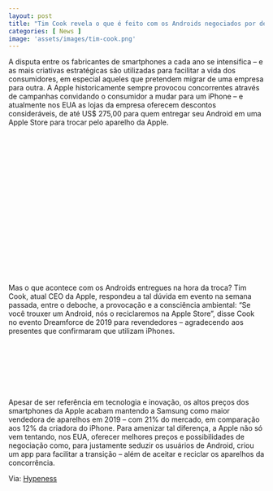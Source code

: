 ```yaml
---
layout: post
title: "Tim Cook revela o que é feito com os Androids negociados por descontos na Apple"
categories: [ News ]
image: 'assets/images/tim-cook.png'
---
```


A disputa entre os fabricantes de smartphones a cada ano se intensifica – e as mais criativas estratégicas são utilizadas para facilitar a vida dos consumidores, em especial aqueles que pretendem migrar de uma empresa para outra. A Apple historicamente sempre provocou concorrentes através de campanhas convidando o consumidor a mudar para um iPhone – e atualmente nos EUA as lojas da empresa oferecem descontos consideráveis, de até US$ 275,00 para quem entregar seu Android em uma Apple Store para trocar pelo aparelho da Apple.

<!-- QUADRADO -->
<script async src="//pagead2.googlesyndication.com/pagead/js/adsbygoogle.js"></script>
<ins class="adsbygoogle"
style="display:inline-block;width:336px;height:280px"
data-ad-client="ca-pub-2838251107855362"
data-ad-slot="5351066970"></ins>
<script>
(adsbygoogle = window.adsbygoogle || []).push({});
</script>

Mas o que acontece com os Androids entregues na hora da troca? Tim Cook, atual CEO da Apple, respondeu a tal dúvida em evento na semana passada, entre o deboche, a provocação e a consciência ambiental: “Se você trouxer um Android, nós o reciclaremos na Apple Store”, disse Cook no evento Dreamforce de 2019 para revendedores – agradecendo aos presentes que confirmaram que utilizam iPhones.

<!-- MINI ANÚNCIO -->
<script async src="//pagead2.googlesyndication.com/pagead/js/adsbygoogle.js"></script>
<!-- Games Root -->
<ins class="adsbygoogle"
style="display:inline-block;width:730px;height:95px"
data-ad-client="ca-pub-2838251107855362"
data-ad-slot="5351066970"></ins>
<script>
(adsbygoogle = window.adsbygoogle || []).push({});
</script>

Apesar de ser referência em tecnologia e inovação, os altos preços dos smartphones da Apple acabam mantendo a Samsung como maior vendedora de aparelhos em 2019 – com 21% do mercado, em comparação aos 12% da criadora do iPhone. Para amenizar tal diferença, a Apple não só vem tentando, nos EUA, oferecer melhores preços e possibilidades de negociação como, para justamente seduzir os usuários de Android, criou um app para facilitar a transição – além de aceitar e reciclar os aparelhos da concorrência. 

<!-- RETANGULO LARGO 2 -->
<script async src="//pagead2.googlesyndication.com/pagead/js/adsbygoogle.js"></script>
<ins class="adsbygoogle"
style="display:block; text-align:center;"
data-ad-layout="in-article"
data-ad-format="fluid"
data-ad-client="ca-pub-2838251107855362"
data-ad-slot="8549252987"></ins>
<script>
(adsbygoogle = window.adsbygoogle || []).push({});
</script>

Via: [Hypeness](https://www.hypeness.com.br/2019/12/tim-cook-revela-o-que-e-feito-com-os-androids-negociados-por-descontos-na-apple/)

